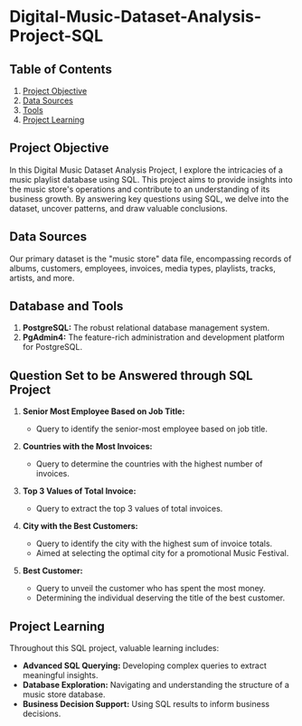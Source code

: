 # Digital-Music-Dataset-Analysis-Project-SQL

## Table of Contents

1. [Project Objective](#project-objective)
2. [Data Sources](#data-sources)
3. [Tools](#tools)
4. [Project Learning](#project-learning)

## Project Objective

In this Digital Music Dataset Analysis Project, I explore the intricacies of a music playlist database using SQL. This project aims to provide insights into the music store's operations and contribute to an understanding of its business growth. By answering key questions using SQL, we delve into the dataset, uncover patterns, and draw valuable conclusions.

## Data Sources

Our primary dataset is the "music store" data file, encompassing records of albums, customers, employees, invoices, media types, playlists, tracks, artists, and more.

## Database and Tools

1. **PostgreSQL:** The robust relational database management system.
2. **PgAdmin4:** The feature-rich administration and development platform for PostgreSQL.

## Question Set to be Answered through SQL Project

1. **Senior Most Employee Based on Job Title:**
   - Query to identify the senior-most employee based on job title.

2. **Countries with the Most Invoices:**
   - Query to determine the countries with the highest number of invoices.

3. **Top 3 Values of Total Invoice:**
   - Query to extract the top 3 values of total invoices.

4. **City with the Best Customers:**
   - Query to identify the city with the highest sum of invoice totals.
   - Aimed at selecting the optimal city for a promotional Music Festival.

5. **Best Customer:**
   - Query to unveil the customer who has spent the most money.
   - Determining the individual deserving the title of the best customer.

## Project Learning

Throughout this SQL project, valuable learning includes:

- **Advanced SQL Querying:** Developing complex queries to extract meaningful insights.
- **Database Exploration:** Navigating and understanding the structure of a music store database.
- **Business Decision Support:** Using SQL results to inform business decisions.
